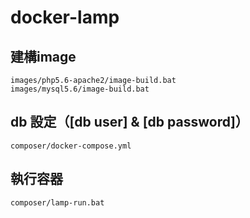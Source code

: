 # docker-lamp

## 建構image
    images/php5.6-apache2/image-build.bat
    images/mysql5.6/image-build.bat

## db 設定（[db user] & [db password]）

    composer/docker-compose.yml

## 執行容器
    composer/lamp-run.bat